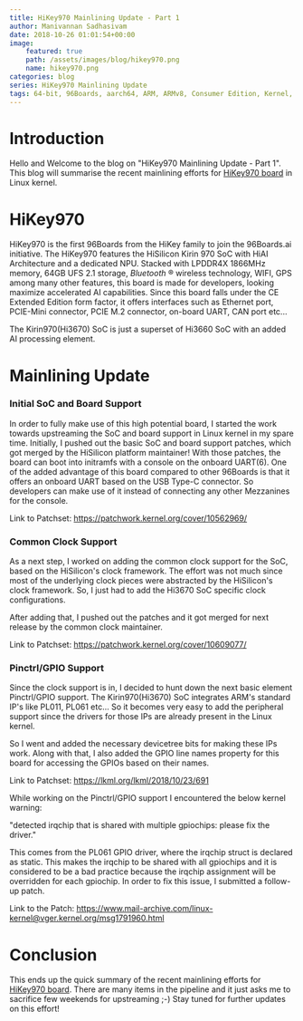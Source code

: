 ```yaml
---
title: HiKey970 Mainlining Update - Part 1
author: Manivannan Sadhasivam
date: 2018-10-26 01:01:54+00:00
image:
    featured: true
    path: /assets/images/blog/hikey970.png
    name: hikey970.png
categories: blog
series: HiKey970 Mainlining Update
tags: 64-bit, 96Boards, aarch64, ARM, ARMv8, Consumer Edition, Kernel, Linux, HiKey, HiKey970, SoC, Mainlining, Clock, Upstreaming, AI, NPU
---
```


# Introduction

Hello and Welcome to the blog on "HiKey970 Mainlining Update - Part 1". This
blog will summarise the recent mainlining efforts for [HiKey970 board](https://www.96boards.org/product/hikey970/) in Linux kernel.

# HiKey970

HiKey970 is the first 96Boards from the HiKey family to join the 96Boards.ai
initiative. The HiKey970 features the HiSilicon Kirin 970 SoC with HiAI
Architecture and a dedicated NPU. Stacked with LPDDR4X 1866MHz memory, 64GB
UFS 2.1 storage, _Bluetooth_ ® wireless technology, WIFI, GPS among many other features, this board
is made for developers, looking maximize accelerated AI capabilities. Since
this board falls under the CE Extended Edition form factor, it offers
interfaces such as Ethernet port, PCIE-Mini connector, PCIE M.2 connector,
on-board UART, CAN port etc...

The Kirin970(Hi3670) SoC is just a superset of Hi3660 SoC with an added AI
processing element.

# Mainlining Update

### Initial SoC and Board Support

In order to fully make use of this high potential board, I started the work
towards upstreaming the SoC and board support in Linux kernel in my spare time.
Initially, I pushed out the basic SoC and board support patches, which got
merged by the HiSilicon platform maintainer! With those patches, the board
can boot into initramfs with a console on the onboard UART(6). One of the
added advantage of this board compared to other 96Boards is that it offers
an onboard UART based on the USB Type-C connector. So developers can make use
of it instead of connecting any other Mezzanines for the console.

Link to Patchset: https://patchwork.kernel.org/cover/10562969/

### Common Clock Support

As a next step, I worked on adding the common clock support for the SoC, based
on the HiSilicon's clock framework. The effort was not much since most of the
underlying clock pieces were abstracted by the HiSilicon's clock framework. So,
I just had to add the Hi3670 SoC specific clock configurations.

After adding that, I pushed out the patches and it got merged for next release
by the common clock maintainer.

Link to Patchset: https://patchwork.kernel.org/cover/10609077/

### Pinctrl/GPIO Support

Since the clock support is in, I decided to hunt down the next basic element
Pinctrl/GPIO support. The Kirin970(Hi3670) SoC integrates ARM's standard IP's
like PL011, PL061 etc... So it becomes very easy to add the peripheral support
since the drivers for those IPs are already present in the Linux kernel.

So I went and added the necessary devicetree bits for making these IPs work.
Along with that, I also added the GPIO line names property for this board for
accessing the GPIOs based on their names.

Link to Patchset: https://lkml.org/lkml/2018/10/23/691

While working on the Pinctrl/GPIO support I encountered the below kernel
warning:

"detected irqchip that is shared with multiple gpiochips: please fix the
driver."

This comes from the PL061 GPIO driver, where the irqchip struct is declared
as static. This makes the irqchip to be shared with all gpiochips and it is
considered to be a bad practice because the irqchip assignment will be
overridden for each gpiochip. In order to fix this issue, I submitted a follow-up patch.

Link to the Patch: https://www.mail-archive.com/linux-kernel@vger.kernel.org/msg1791960.html

# Conclusion

This ends up the quick summary of the recent mainlining efforts for [HiKey970 board](https://www.96boards.org/product/hikey970/). There are many items in the pipeline and it just
asks me to sacrifice few weekends for upstreaming ;-) Stay tuned for further
updates on this effort!
